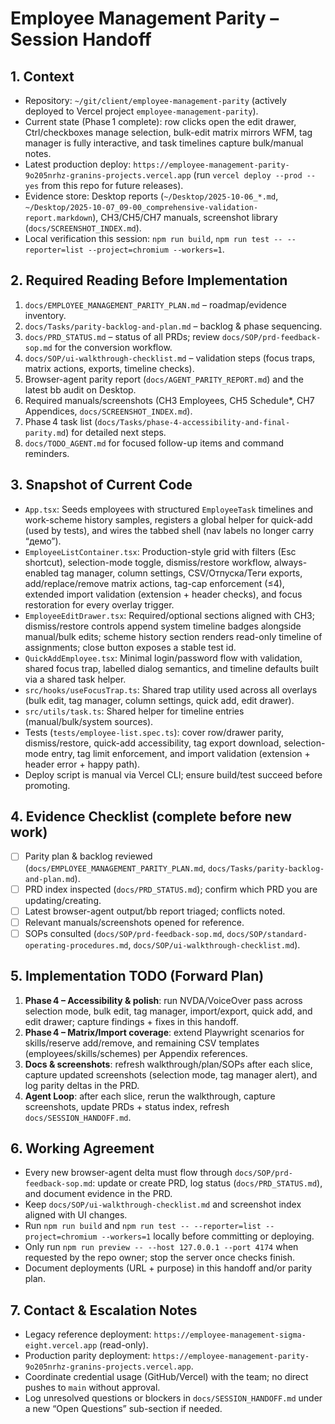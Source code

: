 # Employee Management Parity – Session Handoff

## 1. Context
- Repository: `~/git/client/employee-management-parity` (actively deployed to Vercel project `employee-management-parity`).
- Current state (Phase 1 complete): row clicks open the edit drawer, Ctrl/checkboxes manage selection, bulk-edit matrix mirrors WFM, tag manager is fully interactive, and task timelines capture bulk/manual notes.
- Latest production deploy: `https://employee-management-parity-9o205nrhz-granins-projects.vercel.app` (run `vercel deploy --prod --yes` from this repo for future releases).
- Evidence store: Desktop reports (`~/Desktop/2025-10-06_*.md`, `~/Desktop/2025-10-07_09-00_comprehensive-validation-report.markdown`), CH3/CH5/CH7 manuals, screenshot library (`docs/SCREENSHOT_INDEX.md`).
- Local verification this session: `npm run build`, `npm run test -- --reporter=list --project=chromium --workers=1`.

## 2. Required Reading Before Implementation
1. `docs/EMPLOYEE_MANAGEMENT_PARITY_PLAN.md` – roadmap/evidence inventory.
2. `docs/Tasks/parity-backlog-and-plan.md` – backlog & phase sequencing.
3. `docs/PRD_STATUS.md` – status of all PRDs; review `docs/SOP/prd-feedback-sop.md` for the conversion workflow.
4. `docs/SOP/ui-walkthrough-checklist.md` – validation steps (focus traps, matrix actions, exports, timeline checks).
5. Browser-agent parity report (`docs/AGENT_PARITY_REPORT.md`) and the latest bb audit on Desktop.
6. Required manuals/screenshots (CH3 Employees, CH5 Schedule*, CH7 Appendices, `docs/SCREENSHOT_INDEX.md`).
7. Phase 4 task list (`docs/Tasks/phase-4-accessibility-and-final-parity.md`) for detailed next steps.
8. `docs/TODO_AGENT.md` for focused follow-up items and command reminders.

## 3. Snapshot of Current Code
- `App.tsx`: Seeds employees with structured `EmployeeTask` timelines and work-scheme history samples, registers a global helper for quick-add (used by tests), and wires the tabbed shell (nav labels no longer carry “демо”).
- `EmployeeListContainer.tsx`: Production-style grid with filters (Esc shortcut), selection-mode toggle, dismiss/restore workflow, always-enabled tag manager, column settings, CSV/Отпуска/Теги exports, add/replace/remove matrix actions, tag-cap enforcement (≤4), extended import validation (extension + header checks), and focus restoration for every overlay trigger.
- `EmployeeEditDrawer.tsx`: Required/optional sections aligned with CH3; dismiss/restore controls append system timeline badges alongside manual/bulk edits; scheme history section renders read-only timeline of assignments; close button exposes a stable test id.
- `QuickAddEmployee.tsx`: Minimal login/password flow with validation, shared focus trap, labelled dialog semantics, and timeline defaults built via a shared task helper.
- `src/hooks/useFocusTrap.ts`: Shared trap utility used across all overlays (bulk edit, tag manager, column settings, quick add, edit drawer).
- `src/utils/task.ts`: Shared helper for timeline entries (manual/bulk/system sources).
- Tests (`tests/employee-list.spec.ts`): cover row/drawer parity, dismiss/restore, quick-add accessibility, tag export download, selection-mode entry, tag limit enforcement, and import validation (extension + header error + happy path).
- Deploy script is manual via Vercel CLI; ensure build/test succeed before promoting.

## 4. Evidence Checklist (complete before new work)
- [ ] Parity plan & backlog reviewed (`docs/EMPLOYEE_MANAGEMENT_PARITY_PLAN.md`, `docs/Tasks/parity-backlog-and-plan.md`).
- [ ] PRD index inspected (`docs/PRD_STATUS.md`); confirm which PRD you are updating/creating.
- [ ] Latest browser-agent output/bb report triaged; conflicts noted.
- [ ] Relevant manuals/screenshots opened for reference.
- [ ] SOPs consulted (`docs/SOP/prd-feedback-sop.md`, `docs/SOP/standard-operating-procedures.md`, `docs/SOP/ui-walkthrough-checklist.md`).

## 5. Implementation TODO (Forward Plan)
1. **Phase 4 – Accessibility & polish**: run NVDA/VoiceOver pass across selection mode, bulk edit, tag manager, import/export, quick add, and edit drawer; capture findings + fixes in this handoff.
2. **Phase 4 – Matrix/Import coverage**: extend Playwright scenarios for skills/reserve add/remove, and remaining CSV templates (employees/skills/schemes) per Appendix references.
3. **Docs & screenshots**: refresh walkthrough/plan/SOPs after each slice, capture updated screenshots (selection mode, tag manager alert), and log parity deltas in the PRD.
4. **Agent Loop**: after each slice, rerun the walkthrough, capture screenshots, update PRDs + status index, refresh `docs/SESSION_HANDOFF.md`.

## 6. Working Agreement
- Every new browser-agent delta must flow through `docs/SOP/prd-feedback-sop.md`: update or create PRD, log status (`docs/PRD_STATUS.md`), and document evidence in the PRD.
- Keep `docs/SOP/ui-walkthrough-checklist.md` and screenshot index aligned with UI changes.
- Run `npm run build` and `npm run test -- --reporter=list --project=chromium --workers=1` locally before committing or deploying.
- Only run `npm run preview -- --host 127.0.0.1 --port 4174` when requested by the repo owner; stop the server once checks finish.
- Document deployments (URL + purpose) in this handoff and/or parity plan.

## 7. Contact & Escalation Notes
- Legacy reference deployment: `https://employee-management-sigma-eight.vercel.app` (read-only).
- Production parity deployment: `https://employee-management-parity-9o205nrhz-granins-projects.vercel.app`.
- Coordinate credential usage (GitHub/Vercel) with the team; no direct pushes to `main` without approval.
- Log unresolved questions or blockers in `docs/SESSION_HANDOFF.md` under a new “Open Questions” sub-section if needed.
